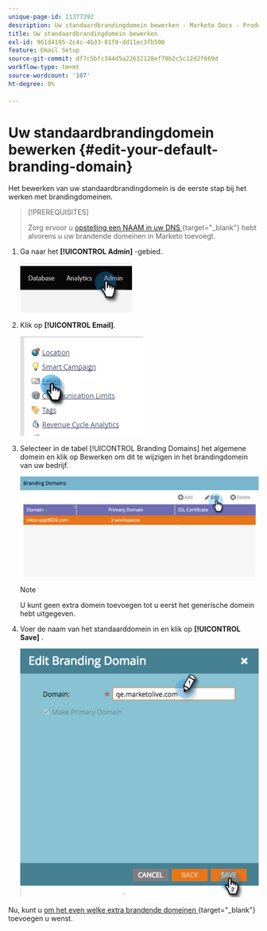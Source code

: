 ```yaml
---
unique-page-id: 11377392
description: Uw standaardbrandingdomein bewerken - Marketo Docs - Productdocumentatie
title: Uw standaardbrandingdomein bewerken
exl-id: 961d4195-2c4c-4b33-81f0-dd11ec3fb500
feature: Email Setup
source-git-commit: df7c5bfc344d5a22632128ef70b2c5c12d2f669d
workflow-type: tm+mt
source-wordcount: '107'
ht-degree: 0%

---
```


# Uw standaardbrandingdomein bewerken {#edit-your-default-branding-domain}

Het bewerken van uw standaardbrandingdomein is de eerste stap bij het werken met brandingdomeinen.

>[!PREREQUISITES]
>
>Zorg ervoor u [ opstelling een NAAM in uw DNS ](/help/marketo/getting-started/initial-setup/configure-protocols-for-marketo.md){target="_blank"} hebt alvorens u uw brandende domeinen in Marketo toevoegt.

1. Ga naar het **[!UICONTROL Admin]** -gebied.

   ![](assets/edit-your-default-branding-domain-1.png)

1. Klik op **[!UICONTROL Email]**.

   ![](assets/edit-your-default-branding-domain-2.png)

1. Selecteer in de tabel [!UICONTROL Branding Domains] het algemene domein en klik op Bewerken om dit te wijzigen in het brandingdomein van uw bedrijf.

   ![](assets/edit-your-default-branding-domain-3.png)

   >[!NOTE]
   >
   >U kunt geen extra domein toevoegen tot u eerst het generische domein hebt uitgegeven.

1. Voer de naam van het standaarddomein in en klik op **[!UICONTROL Save]** .

   ![](assets/edit-your-default-branding-domain-4.png)

Nu, kunt u [ om het even welke extra brandende domeinen ](/help/marketo/product-docs/administration/email-setup/add-multiple-branding-domains/add-an-additional-branding-domain.md){target="_blank"} toevoegen u wenst.
